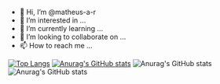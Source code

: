 - 👋 Hi, I’m @matheus-a-r
- 👀 I’m interested in ...
- 🌱 I’m currently learning ...
- 💞️ I’m looking to collaborate on ...
- 📫 How to reach me ...

[![Top Langs](https://github-readme-stats.vercel.app/api/top-langs/?username=matheus-a-r)](https://github.com/anuraghazra/github-readme-stats)
[![Anurag's GitHub stats](https://github-readme-stats.vercel.app/api?username=matheus-a-r)](https://github.com/anuraghazra/github-readme-stats)
![Anurag's GitHub stats](https://github-readme-stats.vercel.app/api?username=matheus-a-r&hide=stars,commits,prs,issues,contribs)
![Anurag's GitHub stats](https://github-readme-stats.vercel.app/api?username=matheus-a-r&count_private=true)
